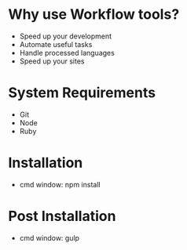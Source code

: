 # Why use Workflow tools?

* Speed up your development
* Automate useful tasks
* Handle processed languages
* Speed up your sites

# System Requirements
* Git
* Node
* Ruby

# Installation
 * cmd window: npm install
 
# Post Installation
* cmd window: gulp

